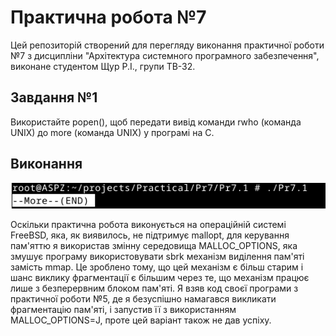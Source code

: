 # Практична робота №7
Цей репозиторій cтворений для перегляду виконання практичної роботи №7 з дисципліни "Архітектура системного програмного забезпечення", виконане студентом Щур Р.І., групи ТВ-32.

## Завдання №1
Використайте popen(), щоб передати вивід команди rwho (команда UNIX) до more (команда UNIX) у програмі на C.

## Виконання
![Pr7.1.png](Pr7.1.png)

Оскільки практична робота виконується на операційній системі FreeBSD, яка, як виявилось, не підтримує mallopt, для керування пам'яттю я використав змінну середовища MALLOC_OPTIONS, яка змушує програму використовувати sbrk механізм виділення пам'яті замість mmap. Це зроблено тому, що цей механізм є більш старим і шанс виклику фрагментації є більшим через те, що механізм працює лише з безперервним блоком пам'яті. Я взяв код своєї програми з практичної роботи №5, де я безуспішно намагався викликати фрагментацію пам'яті, і запустив її з використанням MALLOC_OPTIONS=J, проте цей варіант також не дав успіху.
